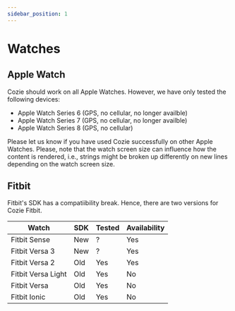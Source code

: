 ```yaml
---
sidebar_position: 1
---
```


# Watches

## Apple Watch
Cozie should work on all Apple Watches. However, we have only tested the following devices:
 - Apple Watch Series 6 (GPS, no cellular, no longer availble)
 - Apple Watch Series 7 (GPS, no cellular, no longer availble)
 - Apple Watch Series 8 (GPS, no cellular)

Please let us know if you have used Cozie successfully on other Apple Watches.
Please, note that the watch screen size can influence how the content is rendered, i.e., strings might be broken up differently on new lines depending on the watch screen size.


## Fitbit
Fitbit's SDK has a compatiibility break. Hence, there are two versions for Cozie Fitbit.

| Watch             | SDK | Tested | Availability |
|-------------------|-----|--------|--------------|
|Fitbit Sense       | New | ?      | Yes          |
|Fitbit Versa 3     | New | ?      | Yes          |
|Fitbit Versa 2     | Old | Yes    | Yes          |
|Fitbit Versa Light | Old | Yes    | No           |
|Fitbit Versa       | Old | Yes    | No           |
|Fitbit Ionic       | Old | Yes    | No           |


